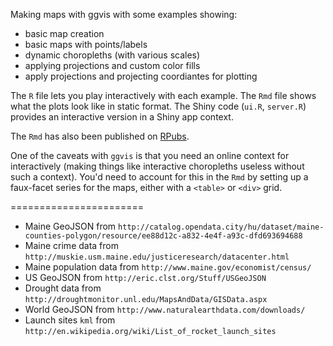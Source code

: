 Making maps with ggvis with some examples showing:

-   basic map creation
-   basic maps with points/labels
-   dynamic choropleths (with various scales)
-   applying projections and custom color fills
-   apply projections and projecting coordiantes for plotting

The `R` file lets you play interactively with each example. The `Rmd` file shows what the plots look like in static format. The Shiny code (`ui.R`, `server.R`) provides an interactive version in a Shiny app context.

The `Rmd` has also been published on [RPubs](http://rpubs.com/hrbrmstr/ggvis-maps).

One of the caveats with `ggvis` is that you need an online context for interactively (making things like interactive choropleths useless without such a context). You'd need to account for this in the `Rmd` by setting up a faux-facet series for the maps, either with a `<table>` or `<div>` grid.

=======================

-   Maine GeoJSON from `http://catalog.opendata.city/hu/dataset/maine-counties-polygon/resource/ee88d12c-a832-4e4f-a93c-dfd693694688`
-   Maine crime data from `http://muskie.usm.maine.edu/justiceresearch/datacenter.html`
-   Maine population data from `http://www.maine.gov/economist/census/`
-   US GeoJSON from `http://eric.clst.org/Stuff/USGeoJSON`
-   Drought data from `http://droughtmonitor.unl.edu/MapsAndData/GISData.aspx`
-   World GeoJSON from `http://www.naturalearthdata.com/downloads/`
-   Launch sites `kml` from `http://en.wikipedia.org/wiki/List_of_rocket_launch_sites`
